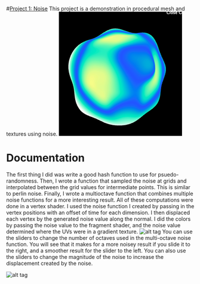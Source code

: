 #[Project 1: Noise](http://www.emilyhvo.com/Project1-Noise/)
This project is a demonstration in procedural mesh and textures using noise. 
![alt tag](https://raw.githubusercontent.com/emily-vo/Project1-Noise/master/noise.png)
# Documentation
The first thing I did was write a good hash function to use for psuedo-randomness. 
Then, I wrote a function that sampled the noise at grids and interpolated between the grid values for intermediate points. This is similar to perlin noise.
Finally, I wrote a multioctave function that combines multiple noise functions for a more interesting result.
All of these computations were done in a vertex shader. I used the noise function I created by passing in the vertex positions with an offset of time for each dimension. I then displaced each vertex by the generated noise value along the normal. I did the colors by passing the noise value to the fragment shader, and the noise value determined where the UVs were in a gradient texture.
![alt tag](https://raw.githubusercontent.com/emily-vo/Project1-Noise/master/gradient.jpg)
You can use the sliders to change the number of octaves used in the multi-octave noise function. You will see that it makes for a more noisey result if you slide it to the right, and a smoother result for the slider to the left. You can also use the sliders to change the magnitude of the noise to increase the displacement created by the noise.

![alt tag](https://raw.githubusercontent.com/emily-vo/Project1-Noise/master/noise2.png)

